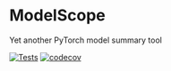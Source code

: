 # ModelScope

Yet another PyTorch model summary tool

[![Tests](https://github.com/trsvchn/modelscope/workflows/Tests/badge.svg)](https://github.com/trsvchn/modelscope/actions)
[![codecov](https://codecov.io/gh/trsvchn/modelscope/branch/main/graph/badge.svg)](https://codecov.io/gh/trsvchn/modelscope)
